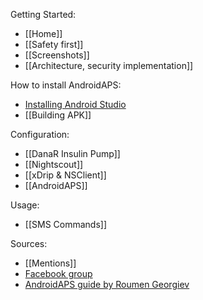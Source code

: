 Getting Started:
* [[Home]]
* [[Safety first]]
* [[Screenshots]]
* [[Architecture, security implementation]]

How to install AndroidAPS:
* [Installing Android Studio](https://developer.android.com/studio/install.html)
* [[Building APK]]

Configuration:
* [[DanaR Insulin Pump]]
* [[Nightscout]]
* [[xDrip & NSClient]]
* [[AndroidAPS]]

Usage:
* [[SMS Commands]]

Sources:
* [[Mentions]]
* [Facebook group](https://www.facebook.com/groups/1900195340201874/)
* [AndroidAPS guide by Roumen Georgiev](https://lookaside.fbsbx.com/file/AndroidAPS-guide-EN-3.doc?token=AWxoE1oYKz8hZIOOS5CD2KWAnwGi2mNMUM6uJ2HhDQ-Bnksf8xPlRaZ9OMP1TTxgTpqZm4peLKCJ1W5NsRUbF8XLHR6A_tzODaeQAv419Yadw6goCbmeGpdfZ4cAgTg1Np7EGAYdpZLd5EHcV8WdFXoLkQ3gW1SCNSao7AY_gwGM9ou2yylsFgtu32IyIbUbNXU)
